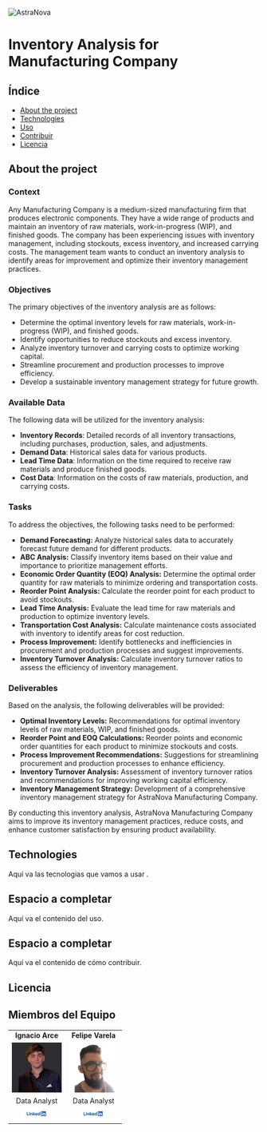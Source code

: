 
![AstraNova](https://github.com/user-attachments/assets/b02decf7-4211-48a5-8d2c-0d1da52b2ddd)

# Inventory Analysis for Manufacturing Company

## Índice

- [About the project](#About-the-project)
- [Technologies](#Technologies)
- [Uso](#uso)
- [Contribuir](#contribuir)
- [Licencia](#licencia)

## About the project
### Context 
Any Manufacturing Company is a medium-sized manufacturing firm that produces electronic components. They have a wide range of products and maintain an inventory of raw materials, work-in-progress (WIP), and finished goods. The company has been experiencing issues with inventory management, including stockouts, excess inventory, and increased carrying costs. The management team wants to conduct an inventory analysis to identify areas for improvement and optimize their inventory management practices.

### Objectives

The primary objectives of the inventory analysis are as follows:

- Determine the optimal inventory levels for raw materials, work-in-progress (WIP), and finished goods.
- Identify opportunities to reduce stockouts and excess inventory.
- Analyze inventory turnover and carrying costs to optimize working capital.
- Streamline procurement and production processes to improve efficiency.
- Develop a sustainable inventory management strategy for future growth.

### Available Data

The following data will be utilized for the inventory analysis:

- **Inventory Records**: Detailed records of all inventory transactions, including purchases, production, sales, and adjustments.
- **Demand Data**: Historical sales data for various products.
- **Lead Time Data**: Information on the time required to receive raw materials and produce finished goods.
- **Cost Data**: Information on the costs of raw materials, production, and carrying costs.

### Tasks

To address the objectives, the following tasks need to be performed:

- **Demand Forecasting:** Analyze historical sales data to accurately forecast future demand for different products.
- **ABC Analysis:** Classify inventory items based on their value and importance to prioritize management efforts.
- **Economic Order Quantity (EOQ) Analysis:** Determine the optimal order quantity for raw materials to minimize ordering and transportation costs.
- **Reorder Point Analysis:** Calculate the reorder point for each product to avoid stockouts.
- **Lead Time Analysis:** Evaluate the lead time for raw materials and production to optimize inventory levels.
- **Transportation Cost Analysis:** Calculate maintenance costs associated with inventory to identify areas for cost reduction.
- **Process Improvement:** Identify bottlenecks and inefficiencies in procurement and production processes and suggest improvements.
- **Inventory Turnover Analysis:** Calculate inventory turnover ratios to assess the efficiency of inventory management.

### Deliverables

Based on the analysis, the following deliverables will be provided:

- **Optimal Inventory Levels:** Recommendations for optimal inventory levels of raw materials, WIP, and finished goods.
- **Reorder Point and EOQ Calculations:** Reorder points and economic order quantities for each product to minimize stockouts and costs.
- **Process Improvement Recommendations:** Suggestions for streamlining procurement and production processes to enhance efficiency.
- **Inventory Turnover Analysis:** Assessment of inventory turnover ratios and recommendations for improving working capital efficiency.
- **Inventory Management Strategy:** Development of a comprehensive inventory management strategy for AstraNova Manufacturing Company.

By conducting this inventory analysis, AstraNova Manufacturing Company aims to improve its inventory management practices, reduce costs, and enhance customer satisfaction by ensuring product availability.


## Technologies
Aquí va las tecnologias que vamos a usar .

## Espacio a completar
Aquí va el contenido del uso.

## Espacio a completar
Aquí va el contenido de cómo contribuir.

## Licencia
## Miembros del Equipo

<table align="center">
  <tr>
    <td align="center"><b>Ignacio Arce</b></td>
    <td align="center"><b>Felipe Varela</b></td>
  </tr>
  <tr>
    <td align="center"><img src="/fotos/hero.png" alt="nacho" width="100"/></td>
    <td align="center"><img src="fotos/felipe.jpeg" alt="felipe" width="100"/></td>
  </tr>
  <tr>
    <td align="center">Data Analyst</td>
    <td align="center">Data Analyst</td>

  </tr>

  <tr>
    <td align="center"><a href="https://www.linkedin.com/in/arceignacio/"><img src="fotos/lkd.png" alt="LinkedIn" width="40"/></a></td>
    <td align="center"><a href="https://www.linkedin.com/in/felipe-varela-miranda/"><img src="fotos/lkd.png" alt="LinkedIn" width="40"/></a></td>

  </tr>
</table>
